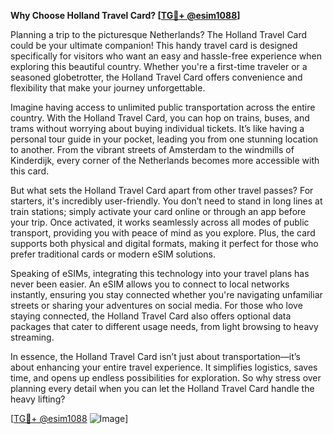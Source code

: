 **Why Choose Holland Travel Card? [[TG💪+ @esim1088](https://t.me/s/esim1088)]**

Planning a trip to the picturesque Netherlands? The Holland Travel Card could be your ultimate companion! This handy travel card is designed specifically for visitors who want an easy and hassle-free experience when exploring this beautiful country. Whether you're a first-time traveler or a seasoned globetrotter, the Holland Travel Card offers convenience and flexibility that make your journey unforgettable.

Imagine having access to unlimited public transportation across the entire country. With the Holland Travel Card, you can hop on trains, buses, and trams without worrying about buying individual tickets. It’s like having a personal tour guide in your pocket, leading you from one stunning location to another. From the vibrant streets of Amsterdam to the windmills of Kinderdijk, every corner of the Netherlands becomes more accessible with this card.

But what sets the Holland Travel Card apart from other travel passes? For starters, it's incredibly user-friendly. You don’t need to stand in long lines at train stations; simply activate your card online or through an app before your trip. Once activated, it works seamlessly across all modes of public transport, providing you with peace of mind as you explore. Plus, the card supports both physical and digital formats, making it perfect for those who prefer traditional cards or modern eSIM solutions.

Speaking of eSIMs, integrating this technology into your travel plans has never been easier. An eSIM allows you to connect to local networks instantly, ensuring you stay connected whether you're navigating unfamiliar streets or sharing your adventures on social media. For those who love staying connected, the Holland Travel Card also offers optional data packages that cater to different usage needs, from light browsing to heavy streaming.

In essence, the Holland Travel Card isn’t just about transportation—it’s about enhancing your entire travel experience. It simplifies logistics, saves time, and opens up endless possibilities for exploration. So why stress over planning every detail when you can let the Holland Travel Card handle the heavy lifting?

[[TG💪+ @esim1088](https://t.me/s/esim1088) ![Image](https://i.postimg.cc/Y0z9fWf4/image.png)]